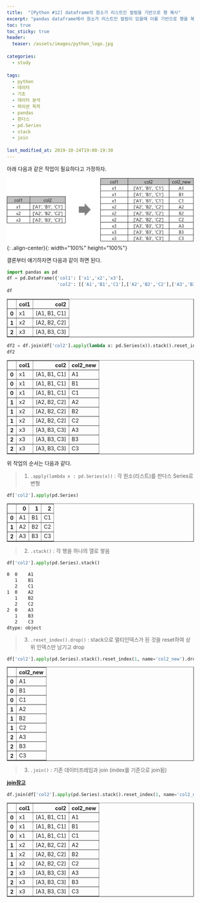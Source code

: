 ```yaml
---
title:  "[Python #12] dataframe의 원소가 리스트인 컬럼을 기반으로 행 복사"
excerpt: "pandas dataframe에서 원소가 리스트인 컬럼이 있을때 이를 기반으로 행을 복사"
toc: true
toc_sticky: true
header:
  teaser: /assets/images/python_logo.jpg

categories:
  - study

tags:
  - python
  - 데이터
  - 기초
  - 데이터 분석
  - 파이썬 독학
  - pandas
  - 판다스
  - pd.Series
  - stack
  - join

last_modified_at: 2019-10-24T19:00-19:30
---
```


아래 다음과 같은 작업이 필요하다고 가정하자.  

![png](/assets/images/memo/memo_12.png){: .align-center}{: width="100%" height="100%"}  


결론부터 얘기하자면 다음과 같이 하면 된다.  



```python
import pandas as pd
df = pd.DataFrame({'col1': ['x1','x2','x3'],
                   'col2': [['A1','B1','C1'],['A2','B2','C2'],['A3','B3','C3']]})
df
```




<div>
<style scoped>
    .dataframe tbody tr th:only-of-type {
        vertical-align: middle;
    }

    .dataframe tbody tr th {
        vertical-align: top;
    }

    .dataframe thead th {
        text-align: right;
    }
</style>
<table border="1" class="dataframe">
  <thead>
    <tr style="text-align: right;">
      <th></th>
      <th>col1</th>
      <th>col2</th>
    </tr>
  </thead>
  <tbody>
    <tr>
      <th>0</th>
      <td>x1</td>
      <td>[A1, B1, C1]</td>
    </tr>
    <tr>
      <th>1</th>
      <td>x2</td>
      <td>[A2, B2, C2]</td>
    </tr>
    <tr>
      <th>2</th>
      <td>x3</td>
      <td>[A3, B3, C3]</td>
    </tr>
  </tbody>
</table>
</div>




```python
df2 = df.join(df['col2'].apply(lambda x: pd.Series(x)).stack().reset_index(1,name='col2_new').drop('level_1', axis=1))
df2
```




<div>
<style scoped>
    .dataframe tbody tr th:only-of-type {
        vertical-align: middle;
    }

    .dataframe tbody tr th {
        vertical-align: top;
    }

    .dataframe thead th {
        text-align: right;
    }
</style>
<table border="1" class="dataframe">
  <thead>
    <tr style="text-align: right;">
      <th></th>
      <th>col1</th>
      <th>col2</th>
      <th>col2_new</th>
    </tr>
  </thead>
  <tbody>
    <tr>
      <th>0</th>
      <td>x1</td>
      <td>[A1, B1, C1]</td>
      <td>A1</td>
    </tr>
    <tr>
      <th>0</th>
      <td>x1</td>
      <td>[A1, B1, C1]</td>
      <td>B1</td>
    </tr>
    <tr>
      <th>0</th>
      <td>x1</td>
      <td>[A1, B1, C1]</td>
      <td>C1</td>
    </tr>
    <tr>
      <th>1</th>
      <td>x2</td>
      <td>[A2, B2, C2]</td>
      <td>A2</td>
    </tr>
    <tr>
      <th>1</th>
      <td>x2</td>
      <td>[A2, B2, C2]</td>
      <td>B2</td>
    </tr>
    <tr>
      <th>1</th>
      <td>x2</td>
      <td>[A2, B2, C2]</td>
      <td>C2</td>
    </tr>
    <tr>
      <th>2</th>
      <td>x3</td>
      <td>[A3, B3, C3]</td>
      <td>A3</td>
    </tr>
    <tr>
      <th>2</th>
      <td>x3</td>
      <td>[A3, B3, C3]</td>
      <td>B3</td>
    </tr>
    <tr>
      <th>2</th>
      <td>x3</td>
      <td>[A3, B3, C3]</td>
      <td>C3</td>
    </tr>
  </tbody>
</table>
</div>


위 작업의 순서는 다음과 같다.  


> 1. `.apply(lambda x : pd.Series(x))` : 각 원소(리스트)를 판다스 Series로 변형  


```python
df['col2'].apply(pd.Series)
```

<div>
<style scoped>
    .dataframe tbody tr th:only-of-type {
        vertical-align: middle;
    }

    .dataframe tbody tr th {
        vertical-align: top;
    }

    .dataframe thead th {
        text-align: right;
    }
</style>
<table border="1" class="dataframe">
  <thead>
    <tr style="text-align: right;">
      <th></th>
      <th>0</th>
      <th>1</th>
      <th>2</th>
    </tr>
  </thead>
  <tbody>
    <tr>
      <th>0</th>
      <td>A1</td>
      <td>B1</td>
      <td>C1</td>
    </tr>
    <tr>
      <th>1</th>
      <td>A2</td>
      <td>B2</td>
      <td>C2</td>
    </tr>
    <tr>
      <th>2</th>
      <td>A3</td>
      <td>B3</td>
      <td>C3</td>
    </tr>
  </tbody>
</table>
</div>


> 2. `.stack()` : 각 행을 하나의 열로 쌓음  

```python
df['col2'].apply(pd.Series).stack()
```

    0  0    A1
       1    B1
       2    C1
    1  0    A2
       1    B2
       2    C2
    2  0    A3
       1    B3
       2    C3
    dtype: object


> 3. `.reset_index().drop()` : stack으로 멀티인덱스가 된 것을 reset하여 상위 인덱스만 남기고 drop  

```python
df['col2'].apply(pd.Series).stack().reset_index(1, name='col2_new').drop('level_1', axis=1)
```


<div>
<style scoped>
    .dataframe tbody tr th:only-of-type {
        vertical-align: middle;
    }

    .dataframe tbody tr th {
        vertical-align: top;
    }

    .dataframe thead th {
        text-align: right;
    }
</style>
<table border="1" class="dataframe">
  <thead>
    <tr style="text-align: right;">
      <th></th>
      <th>col2_new</th>
    </tr>
  </thead>
  <tbody>
    <tr>
      <th>0</th>
      <td>A1</td>
    </tr>
    <tr>
      <th>0</th>
      <td>B1</td>
    </tr>
    <tr>
      <th>0</th>
      <td>C1</td>
    </tr>
    <tr>
      <th>1</th>
      <td>A2</td>
    </tr>
    <tr>
      <th>1</th>
      <td>B2</td>
    </tr>
    <tr>
      <th>1</th>
      <td>C2</td>
    </tr>
    <tr>
      <th>2</th>
      <td>A3</td>
    </tr>
    <tr>
      <th>2</th>
      <td>B3</td>
    </tr>
    <tr>
      <th>2</th>
      <td>C3</td>
    </tr>
  </tbody>
</table>
</div>


> 3. `.join()` : 기존 데이터프레임과 join (index를 기준으로 join됨)  

[**join참고**](https://yganalyst.github.io/study/Pd_12/#3-%EB%8D%B0%EC%9D%B4%ED%84%B0%ED%94%84%EB%A0%88%EC%9E%84-%EA%B2%B0%ED%95%A9--join)

```python
df.join(df['col2'].apply(pd.Series).stack().reset_index(1, name='col2_new').drop('level_1', axis=1))
```



<div>
<style scoped>
    .dataframe tbody tr th:only-of-type {
        vertical-align: middle;
    }

    .dataframe tbody tr th {
        vertical-align: top;
    }

    .dataframe thead th {
        text-align: right;
    }
</style>
<table border="1" class="dataframe">
  <thead>
    <tr style="text-align: right;">
      <th></th>
      <th>col1</th>
      <th>col2</th>
      <th>col2_new</th>
    </tr>
  </thead>
  <tbody>
    <tr>
      <th>0</th>
      <td>x1</td>
      <td>[A1, B1, C1]</td>
      <td>A1</td>
    </tr>
    <tr>
      <th>0</th>
      <td>x1</td>
      <td>[A1, B1, C1]</td>
      <td>B1</td>
    </tr>
    <tr>
      <th>0</th>
      <td>x1</td>
      <td>[A1, B1, C1]</td>
      <td>C1</td>
    </tr>
    <tr>
      <th>1</th>
      <td>x2</td>
      <td>[A2, B2, C2]</td>
      <td>A2</td>
    </tr>
    <tr>
      <th>1</th>
      <td>x2</td>
      <td>[A2, B2, C2]</td>
      <td>B2</td>
    </tr>
    <tr>
      <th>1</th>
      <td>x2</td>
      <td>[A2, B2, C2]</td>
      <td>C2</td>
    </tr>
    <tr>
      <th>2</th>
      <td>x3</td>
      <td>[A3, B3, C3]</td>
      <td>A3</td>
    </tr>
    <tr>
      <th>2</th>
      <td>x3</td>
      <td>[A3, B3, C3]</td>
      <td>B3</td>
    </tr>
    <tr>
      <th>2</th>
      <td>x3</td>
      <td>[A3, B3, C3]</td>
      <td>C3</td>
    </tr>
  </tbody>
</table>
</div>


